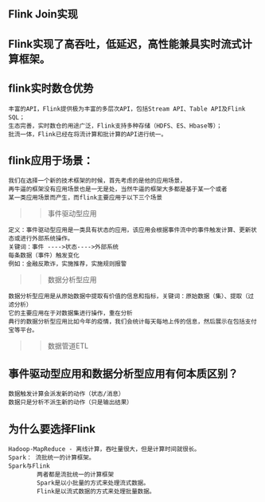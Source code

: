 ## Flink Join实现

## Flink实现了高吞吐，低延迟，高性能兼具实时流式计算框架。

## flink实时数仓优势
    丰富的API，Flink提供极为丰富的多层次API，包括Stream API、Table API及Flink SQL；
    生态完善，实时数仓的用途广泛，Flink支持多种存储（HDFS、ES、Hbase等）；
    批流一体，Flink已经在将流计算和批计算的API进行统一。

## flink应用于场景：
    我们在选择一个新的技术框架的时候，首先考虑的是他的应用场景，
    再牛逼的框架没有应用场景也是一无是处，当然牛逼的框架大多都是基于某一个或者
    某一类应用场景而产生，而flink主要应用于以下三个场景

>> 事件驱动型应用

    定义：事件驱动型应用是一类具有状态的应用，该应用会根据事件流中的事件触发计算、更新状态或进行外部系统操作。
    关键词：事件 ---->状态---->外部系统
    每条数据（事件）触发变化
    例如：金融反欺诈，实施推荐，实施规则报警
  
>> 数据分析型应用
 
    数据分析型应用是从原始数据中提取有价值的信息和指标，关键词：原始数据（集）、提取（过滤分析）
    它的主要应用在于对数据集进行操作，重在分析
    典行的数据分析型应用比如今年的疫情，我们会统计每天每地上传的信息，然后展示在包括支付宝等平台。

>> 数据管道ETL  

## 事件驱动型应用和数据分析型应用有何本质区别？
    数据触发计算会派发新的动作（状态/消息）
    数据只是分析不派生新的动作（只是输出结果）
    
## 为什么要选择Flink
	Hadoop-MapReduce - 离线计算，吞吐量很大，但是计算时间就很长。
	Spark： 流批统一的计算框架。
	Spark与Flink
			两者都是流批统一的计算框架
			Spark是以小批量的方式来处理流式数据。
			Flink是以流式数据的方式来处理批量数据。